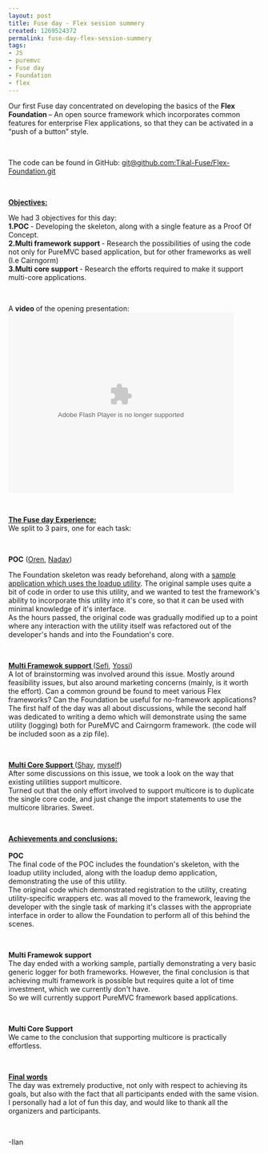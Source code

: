```yaml
---
layout: post
title: Fuse day - Flex session summery
created: 1269524372
permalink: fuse-day-flex-session-summery
tags:
- JS
- puremvc
- Fuse day
- Foundation
- flex
---
```

<p>Our first Fuse day concentrated on developing the basics of the <strong>Flex Foundation </strong>&ndash; An open source framework which incorporates common features for enterprise Flex applications, so that they can be activated in a &ldquo;push of a button&rdquo; style.</p>
<p>&nbsp;</p>
<p>The code can be found in GitHub: <a href="http://git@github.com:Tikal-Fuse/Flex-Foundation.git">git@github.com:Tikal-Fuse/Flex-Foundation.git</a></p>
<p>&nbsp;</p>
<p><u><strong>Objectives:</strong></u></p>
<p>We had 3 objectives for this day:<br />
<strong>1.POC </strong>- Developing the skeleton, along with a single feature as a Proof Of Concept.<br />
<strong>2.Multi framework support </strong>- Research the possibilities of using the code not only for PureMVC based application, but for other frameworks as well (I.e Cairngorm)<br />
<strong>3.Multi core support </strong>- Research the efforts required to make it support multi-core applications.</p>
<p>&nbsp;</p>
<p>A <strong>video&nbsp;</strong>of the opening presentation:<br />
<embed allowfullscreen="true" allowscriptaccess="always" height="359" width="450" type="application/x-shockwave-flash" src="http://blip.tv/play/grVLgc2WSQA"></embed></p>
<p>&nbsp;</p>
<p><u><strong>The Fuse day Experience:<br />
</strong></u>We split to 3 pairs, one for each task:</p>
<p>&nbsp;</p>
<p><strong>POC</strong> (<a href="http://www.tikalk.com/users/oren">Oren</a>, <a href="http://www.tikalk.com/users/nadav">Nadav</a>)</p>
<p>The Foundation skeleton was ready beforehand, along with a <a href="http://trac.puremvc.org/Demo_AS3_Flex_LoadupAsOrdered">sample application which uses the loadup utility</a>. The original sample uses quite a bit of code in order to use this utility, and we wanted to test the framework's ability to incorporate this utility into it's core, so that it can be used with minimal knowledge of it's interface.<br />
As the hours passed, the original code was gradually modified up to a point where any interaction with the utility itself was refactored out of the developer's hands and into the Foundation's core.</p>
<p>&nbsp;</p>
<p><u><strong>Multi Framewok support </strong></u>(<a href="http://www.tikalk.com/users/sefi">Sefi</a>, <a href="http://www.tikalk.com/users/yossis">Yossi</a>)<br />
A lot of brainstorming was involved around this issue. Mostly around feasibility issues, but also around marketing concerns (mainly, is it worth the effort). Can a common ground be found to meet various Flex frameworks? Can the Foundation be useful for no-framework applications?<br />
The first half of the day was all about discussions, while the second half was dedicated to writing a demo which will demonstrate using the same utility (logging) both for PureMVC and Cairngorm framework. (the code will be included soon as a zip file).</p>
<p>&nbsp;</p>
<p><strong><u>Multi Core Support </u></strong>(<a href="http://www.tikalk.com/users/shair">Shay</a>, <a href="http://www.tikalk.com/users/ilan">myself</a>)<br />
After some discussions on this issue, we took a look on the way that existing utilities support multicore.<br />
Turned out that the only effort involved to support multicore is to duplicate the single core code, and just change the import statements to use the multicore libraries. Sweet.</p>
<p>&nbsp;</p>
<p><u><strong>Achievements and conclusions:<br />
</strong></u><br />
<strong>POC</strong><br />
The final code of the POC includes the foundation's skeleton, with the loadup utility included, along with the loadup demo application, demonstrating the use of this utility.<br />
The original code which demonstrated registration to the utility, creating utility-specific wrappers etc. was all moved to the framework, leaving the developer with the single task of marking it's classes with the appropriate interface in order to allow the Foundation to perform all of this behind the scenes.</p>
<p>&nbsp;</p>
<p><strong>Multi Framewok support </strong><br />
The day ended with a working sample, partially demonstrating a very basic generic logger for both frameworks. However, the final conclusion is that achieving multi framework is possible but requires quite a lot of time investment, which we currently don't have.<br />
So we will currently support PureMVC framework based applications.</p>
<p>&nbsp;</p>
<p><strong>Multi Core Support </strong><br />
We came to the conclusion that supporting multicore is practically effortless.</p>
<p>&nbsp;</p>
<p><strong><u>Final words<br />
</u></strong>The day was extremely productive, not only with respect to achieving its goals, but also with the fact that all participants ended with the same vision.<br />
I personally had a lot of fun this day, and would like to thank all the organizers and participants.</p>
<p>&nbsp;</p>
<p>-Ilan<br />
&nbsp;</p>
